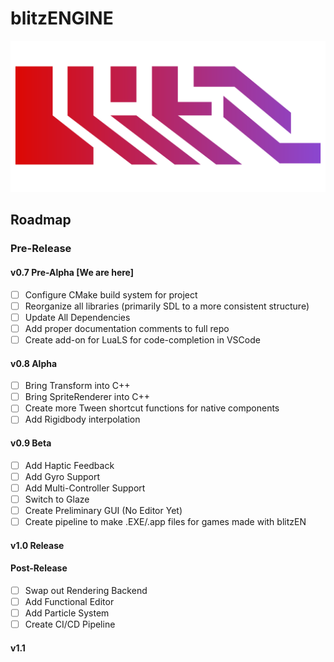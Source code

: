 # blitzENGINE
![blitzENGINE Logo](repo_assets/images/blitzEN-filled.png)

## Roadmap

### Pre-Release

#### v0.7 Pre-Alpha \[We are here]

- [ ] Configure CMake build system for project
- [ ] Reorganize all libraries (primarily SDL to a more consistent structure)
- [ ] Update All Dependencies
- [ ] Add proper documentation comments to full repo
- [ ] Create add-on for LuaLS for code-completion in VSCode

#### v0.8 Alpha

- [ ] Bring Transform into C++
- [ ] Bring SpriteRenderer into C++
- [ ] Create more Tween shortcut functions for native components
- [ ] Add Rigidbody interpolation

#### v0.9 Beta

- [ ] Add Haptic Feedback
- [ ] Add Gyro Support
- [ ] Add Multi-Controller Support
- [ ] Switch to Glaze
- [ ] Create Preliminary GUI (No Editor Yet)
- [ ] Create pipeline to make .EXE/.app files for games made with blitzEN

#### v1.0 Release

#### Post-Release

- [ ] Swap out Rendering Backend
- [ ] Add Functional Editor
- [ ] Add Particle System
- [ ] Create CI/CD Pipeline

#### v1.1
